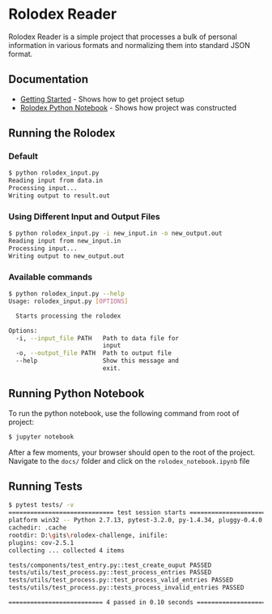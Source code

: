 # Rolodex Reader

 Rolodex Reader is a simple project that processes a bulk of personal information in various formats and normalizing them into standard JSON format.

## Documentation

* [Getting Started](GETTING_STARTED.md) - Shows how to get project setup
* [Rolodex Python Notebook](docs\rolodex_notebook.ipynb) - Shows how project was constructed

## Running the Rolodex

### Default

```bash
$ python rolodex_input.py
Reading input from data.in
Processing input...
Writing output to result.out
```

### Using Different Input and Output Files

```bash
$ python rolodex_input.py -i new_input.in -o new_output.out
Reading input from new_input.in
Processing input...
Writing output to new_output.out
```

### Available commands

```bash
$ python rolodex_input.py --help
Usage: rolodex_input.py [OPTIONS]

  Starts processing the rolodex

Options:
  -i, --input_file PATH   Path to data file for
                          input
  -o, --output_file PATH  Path to output file
  --help                  Show this message and
                          exit.
```

## Running Python Notebook

To run the python notebook, use the following command from root of project:
```bash
$ jupyter notebook
```

After a few moments, your browser should open to the root of the project.
Navigate to the `docs/` folder and click on the `rolodex_notebook.ipynb` file

## Running Tests

```bash
$ pytest tests/ -v  
============================= test session starts =============================
platform win32 -- Python 2.7.13, pytest-3.2.0, py-1.4.34, pluggy-0.4.0 -- d:\git                                                                                                            s\rolodex-challenge\.venv\scripts\python.exe
cachedir: .cache
rootdir: D:\gits\rolodex-challenge, inifile:
plugins: cov-2.5.1
collecting ... collected 4 items

tests/components/test_entry.py::test_create_ouput PASSED
tests/utils/test_process.py::test_process_entries PASSED
tests/utils/test_process.py::test_process_valid_entries PASSED
tests/utils/test_process.py::tests_process_invalid_entries PASSED

========================== 4 passed in 0.10 seconds ===========================
```
